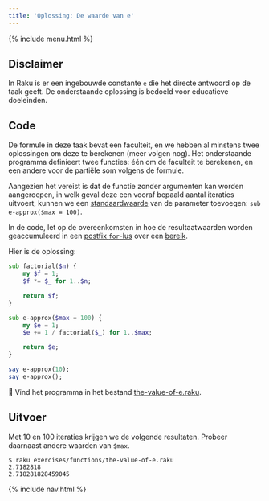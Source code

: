 ```yaml
---
title: 'Oplossing: De waarde van e'
---
```


{% include menu.html %}

## Disclaimer

In Raku is er een ingebouwde constante `e` die het directe antwoord op de taak geeft. De onderstaande oplossing is bedoeld voor educatieve doeleinden.

## Code

De formule in deze taak bevat een faculteit, en we hebben al minstens twee oplossingen om deze te berekenen (meer volgen nog). Het onderstaande programma definieert twee functies: één om de faculteit te berekenen, en een andere voor de partiële som volgens de formule.

Aangezien het vereist is dat de functie zonder argumenten kan worden aangeroepen, in welk geval deze een vooraf bepaald aantal iteraties uitvoert, kunnen we een [standaardwaarde](/nl/essentials/functions/default-values) van de parameter toevoegen: `sub e-approx($max = 100)`.

In de code, let op de overeenkomsten in hoe de resultaatwaarden worden geaccumuleerd in een [postfix `for`-lus](/nl/essentials/loops/postfix-for) over een [bereik](/nl/essentials/ranges).

Hier is de oplossing:

```raku
sub factorial($n) {
    my $f = 1;
    $f *= $_ for 1..$n;

    return $f;
}

sub e-approx($max = 100) {
    my $e = 1;
    $e += 1 / factorial($_) for 1..$max;

    return $e;
}

say e-approx(10);
say e-approx();
```

🦋 Vind het programma in het bestand [the-value-of-e.raku](https://github.com/ash/raku-course/blob/master/exercises/functions/the-value-of-e.raku).

## Uitvoer

Met 10 en 100 iteraties krijgen we de volgende resultaten. Probeer daarnaast andere waarden van `$max`.

```console
$ raku exercises/functions/the-value-of-e.raku
2.7182818
2.718281828459045
```

{% include nav.html %}